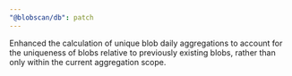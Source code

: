 ```yaml
---
"@blobscan/db": patch
---
```


Enhanced the calculation of unique blob daily aggregations to account for the uniqueness of blobs relative to previously existing blobs, rather than only within the current aggregation scope.
